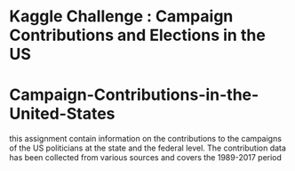 # Kaggle Challenge : Campaign Contributions and Elections in the US
# Campaign-Contributions-in-the-United-States
this assignment contain information on the contributions to the campaigns of the US politicians at the state and the federal level. The contribution data has been collected from various sources and covers the 1989-2017 period
